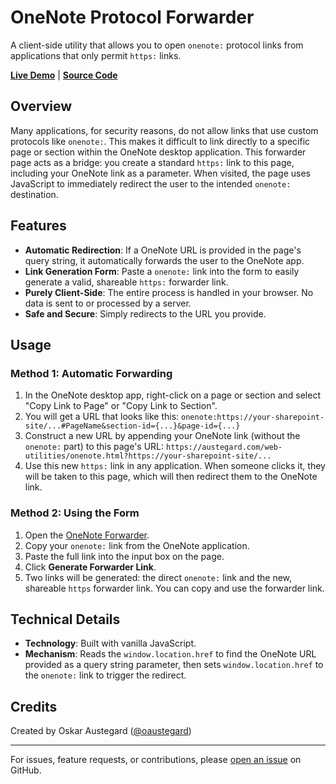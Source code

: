 # OneNote Protocol Forwarder

A client-side utility that allows you to open `onenote:` protocol links from applications that only permit `https:` links.

**[Live Demo](https://austegard.com/web-utilities/onenote.html)** | **[Source Code](https://github.com/oaustegard/oaustegard.github.io/blob/main/web-utilities/onenote.html)**

## Overview

Many applications, for security reasons, do not allow links that use custom protocols like `onenote:`. This makes it difficult to link directly to a specific page or section within the OneNote desktop application. This forwarder page acts as a bridge: you create a standard `https:` link to this page, including your OneNote link as a parameter. When visited, the page uses JavaScript to immediately redirect the user to the intended `onenote:` destination.

## Features

-   **Automatic Redirection**: If a OneNote URL is provided in the page's query string, it automatically forwards the user to the OneNote app.
-   **Link Generation Form**: Paste a `onenote:` link into the form to easily generate a valid, shareable `https:` forwarder link.
-   **Purely Client-Side**: The entire process is handled in your browser. No data is sent to or processed by a server.
-   **Safe and Secure**: Simply redirects to the URL you provide.

## Usage

### Method 1: Automatic Forwarding

1.  In the OneNote desktop app, right-click on a page or section and select "Copy Link to Page" or "Copy Link to Section".
2.  You will get a URL that looks like this:
    `onenote:https://your-sharepoint-site/...#PageName&section-id={...}&page-id={...}`
3.  Construct a new URL by appending your OneNote link (without the `onenote:` part) to this page's URL:
    `https://austegard.com/web-utilities/onenote.html?https://your-sharepoint-site/...`
4.  Use this new `https:` link in any application. When someone clicks it, they will be taken to this page, which will then redirect them to the OneNote link.

### Method 2: Using the Form

1.  Open the [OneNote Forwarder](https://austegard.com/web-utilities/onenote.html).
2.  Copy your `onenote:` link from the OneNote application.
3.  Paste the full link into the input box on the page.
4.  Click **Generate Forwarder Link**.
5.  Two links will be generated: the direct `onenote:` link and the new, shareable `https` forwarder link. You can copy and use the forwarder link.

## Technical Details

-   **Technology**: Built with vanilla JavaScript.
-   **Mechanism**: Reads the `window.location.href` to find the OneNote URL provided as a query string parameter, then sets `window.location.href` to the `onenote:` link to trigger the redirect.

## Credits

Created by Oskar Austegard ([@oaustegard](https://github.com/oaustegard))

---

For issues, feature requests, or contributions, please [open an issue](https://github.com/oaustegard/oaustegard.github.io/issues) on GitHub.